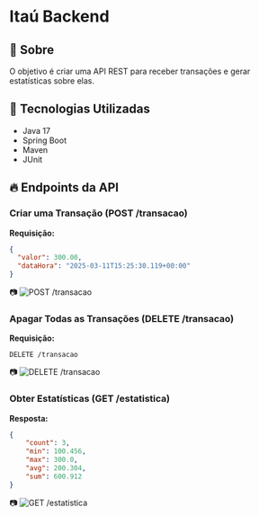 # Itaú Backend


## 📌 Sobre

O objetivo é criar uma API REST para receber transações e gerar estatísticas sobre elas.

## 🚀 Tecnologias Utilizadas
- Java 17
- Spring Boot
- Maven
- JUnit

## 🔥 Endpoints da API

### Criar uma Transação (POST /transacao)

**Requisição:**
```json
{
  "valor": 300.00,
  "dataHora": "2025-03-11T15:25:30.119+00:00"
}

```
📷 ![POST /transacao](./img/post.png)

### Apagar Todas as Transações (DELETE /transacao)

**Requisição:**
```http
DELETE /transacao
```
📷 ![DELETE /transacao](./img/delete.png)

### Obter Estatísticas (GET /estatistica)

**Resposta:**
```json
{
    "count": 3,
    "min": 100.456,
    "max": 300.0,
    "avg": 200.304,
    "sum": 600.912
}
```
📷 ![GET /estatistica](./img/get_estatistica.png)

